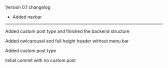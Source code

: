 Version 0.1 changelog
- Added navbar

---

Added custom post type and finished the backend structure

Added owlcarousel and full height header without menu bar

Added custom post type

Initial commit with no custom post









